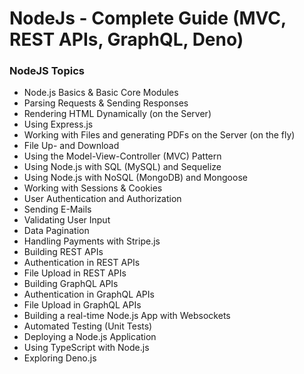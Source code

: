 # NodeJs - Complete Guide (MVC, REST APIs, GraphQL, Deno)


### NodeJS Topics

- Node.js Basics & Basic Core Modules
- Parsing Requests & Sending Responses
- Rendering HTML Dynamically (on the Server)
- Using Express.js
- Working with Files and generating PDFs on the Server (on the fly)
- File Up- and Download
- Using the Model-View-Controller (MVC) Pattern
- Using Node.js with SQL (MySQL) and Sequelize
- Using Node.js with NoSQL (MongoDB) and Mongoose
- Working with Sessions & Cookies
- User Authentication and Authorization
- Sending E-Mails
- Validating User Input
- Data Pagination
- Handling Payments with Stripe.js
- Building REST APIs
- Authentication in REST APIs
- File Upload in REST APIs
- Building GraphQL APIs
- Authentication in GraphQL APIs
- File Upload in GraphQL APIs
- Building a real-time Node.js App with Websockets
- Automated Testing (Unit Tests)
- Deploying a Node.js Application
- Using TypeScript with Node.js
- Exploring Deno.js
